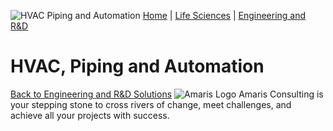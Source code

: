 ![HVAC Piping and Automation](https://amaris.com/wp-content/uploads/2020/08/HVAC-Piping-and-Automation.png)
[Home](https://amaris.com) | [Life Sciences](https://amaris.com/business-line/life-sciences/) | [Engineering and R&D](https://amaris.com/business-line/life-sciences/engineering-rd/)
# HVAC, Piping and Automation
[Back to Engineering and R&D Solutions](https://amaris.com/business-line/life-sciences/engineering-rd/)
![Amaris Logo](https://amaris.com/wp-content/themes/amaris/dist/images/amaris-logo-pink.svg)
Amaris Consulting is your stepping stone to cross rivers of change, meet challenges, and achieve all your projects with success.
